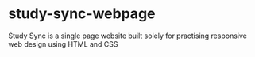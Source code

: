 # study-sync-webpage
Study Sync is a single page website built solely for practising responsive web design using HTML and CSS
